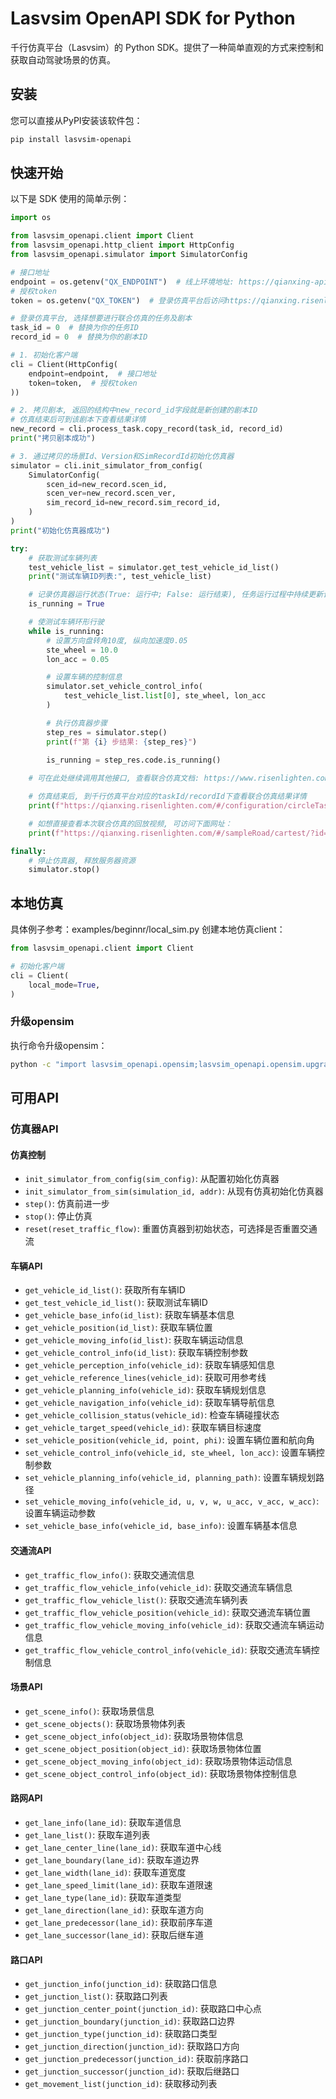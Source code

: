 # Lasvsim OpenAPI SDK for Python

千行仿真平台（Lasvsim）的 Python SDK。提供了一种简单直观的方式来控制和获取自动驾驶场景的仿真。

## 安装

您可以直接从PyPI安装该软件包：

```bash
pip install lasvsim-openapi
```

## 快速开始

以下是 SDK 使用的简单示例：

```python
import os

from lasvsim_openapi.client import Client
from lasvsim_openapi.http_client import HttpConfig
from lasvsim_openapi.simulator import SimulatorConfig

# 接口地址
endpoint = os.getenv("QX_ENDPOINT")  # 线上环境地址: https://qianxing-api.risenlighten.com
# 授权token
token = os.getenv("QX_TOKEN")  # 登录仿真平台后访问https://qianxing.risenlighten.com/#/usecenter/personalCenter, 点击最下面按钮复制token

# 登录仿真平台, 选择想要进行联合仿真的任务及剧本
task_id = 0  # 替换为你的任务ID
record_id = 0  # 替换为你的剧本ID

# 1. 初始化客户端
cli = Client(HttpConfig(
    endpoint=endpoint,  # 接口地址
    token=token,  # 授权token
))

# 2. 拷贝剧本, 返回的结构中new_record_id字段就是新创建的剧本ID
# 仿真结束后可到该剧本下查看结果详情
new_record = cli.process_task.copy_record(task_id, record_id)
print("拷贝剧本成功")

# 3. 通过拷贝的场景Id、Version和SimRecordId初始化仿真器
simulator = cli.init_simulator_from_config(
    SimulatorConfig(
        scen_id=new_record.scen_id,
        scen_ver=new_record.scen_ver,
        sim_record_id=new_record.sim_record_id,
    )
)
print("初始化仿真器成功")

try:
    # 获取测试车辆列表
    test_vehicle_list = simulator.get_test_vehicle_id_list()
    print("测试车辆ID列表:", test_vehicle_list)

    # 记录仿真器运行状态(True: 运行中; False: 运行结束), 任务运行过程中持续更新该状态
    is_running = True

    # 使测试车辆环形行驶
    while is_running:
        # 设置方向盘转角10度, 纵向加速度0.05
        ste_wheel = 10.0
        lon_acc = 0.05

        # 设置车辆的控制信息
        simulator.set_vehicle_control_info(
            test_vehicle_list.list[0], ste_wheel, lon_acc
        )

        # 执行仿真器步骤
        step_res = simulator.step()
        print(f"第 {i} 步结果: {step_res}")
        
        is_running = step_res.code.is_running()

    # 可在此处继续调用其他接口, 查看联合仿真文档: https://www.risenlighten.com/#/union

    # 仿真结束后, 到千行仿真平台对应的taskId/recordId下查看联合仿真结果详情
    print(f"https://qianxing.risenlighten.com/#/configuration/circleTask?id={task_id}")

    # 如想直接查看本次联合仿真的回放视频, 可访问下面网址：
    print(f"https://qianxing.risenlighten.com/#/sampleRoad/cartest/?id={task_id}&record_id={new_record.new_record_id}&sim_record_id={new_record.sim_record_id}")

finally:
    # 停止仿真器, 释放服务器资源
    simulator.stop()
```

## 本地仿真
具体例子参考：examples/beginnr/local_sim.py
创建本地仿真client：
```python
from lasvsim_openapi.client import Client

# 初始化客户端
cli = Client(
    local_mode=True,
)
```

### 升级opensim
执行命令升级opensim：
```bash
python -c "import lasvsim_openapi.opensim;lasvsim_openapi.opensim.upgrade_opensim()"
```

## 可用API

### 仿真器API

#### 仿真控制
- `init_simulator_from_config(sim_config)`: 从配置初始化仿真器
- `init_simulator_from_sim(simulation_id, addr)`: 从现有仿真初始化仿真器
- `step()`: 仿真前进一步
- `stop()`: 停止仿真
- `reset(reset_traffic_flow)`: 重置仿真器到初始状态，可选择是否重置交通流

#### 车辆API
- `get_vehicle_id_list()`: 获取所有车辆ID
- `get_test_vehicle_id_list()`: 获取测试车辆ID
- `get_vehicle_base_info(id_list)`: 获取车辆基本信息
- `get_vehicle_position(id_list)`: 获取车辆位置
- `get_vehicle_moving_info(id_list)`: 获取车辆运动信息
- `get_vehicle_control_info(id_list)`: 获取车辆控制参数
- `get_vehicle_perception_info(vehicle_id)`: 获取车辆感知信息
- `get_vehicle_reference_lines(vehicle_id)`: 获取可用参考线
- `get_vehicle_planning_info(vehicle_id)`: 获取车辆规划信息
- `get_vehicle_navigation_info(vehicle_id)`: 获取车辆导航信息
- `get_vehicle_collision_status(vehicle_id)`: 检查车辆碰撞状态
- `get_vehicle_target_speed(vehicle_id)`: 获取车辆目标速度
- `set_vehicle_position(vehicle_id, point, phi)`: 设置车辆位置和航向角
- `set_vehicle_control_info(vehicle_id, ste_wheel, lon_acc)`: 设置车辆控制参数
- `set_vehicle_planning_info(vehicle_id, planning_path)`: 设置车辆规划路径
- `set_vehicle_moving_info(vehicle_id, u, v, w, u_acc, v_acc, w_acc)`: 设置车辆运动参数
- `set_vehicle_base_info(vehicle_id, base_info)`: 设置车辆基本信息

#### 交通流API
- `get_traffic_flow_info()`: 获取交通流信息
- `get_traffic_flow_vehicle_info(vehicle_id)`: 获取交通流车辆信息
- `get_traffic_flow_vehicle_list()`: 获取交通流车辆列表
- `get_traffic_flow_vehicle_position(vehicle_id)`: 获取交通流车辆位置
- `get_traffic_flow_vehicle_moving_info(vehicle_id)`: 获取交通流车辆运动信息
- `get_traffic_flow_vehicle_control_info(vehicle_id)`: 获取交通流车辆控制信息

#### 场景API
- `get_scene_info()`: 获取场景信息
- `get_scene_objects()`: 获取场景物体列表
- `get_scene_object_info(object_id)`: 获取场景物体信息
- `get_scene_object_position(object_id)`: 获取场景物体位置
- `get_scene_object_moving_info(object_id)`: 获取场景物体运动信息
- `get_scene_object_control_info(object_id)`: 获取场景物体控制信息

#### 路网API
- `get_lane_info(lane_id)`: 获取车道信息
- `get_lane_list()`: 获取车道列表
- `get_lane_center_line(lane_id)`: 获取车道中心线
- `get_lane_boundary(lane_id)`: 获取车道边界
- `get_lane_width(lane_id)`: 获取车道宽度
- `get_lane_speed_limit(lane_id)`: 获取车道限速
- `get_lane_type(lane_id)`: 获取车道类型
- `get_lane_direction(lane_id)`: 获取车道方向
- `get_lane_predecessor(lane_id)`: 获取前序车道
- `get_lane_successor(lane_id)`: 获取后继车道

#### 路口API
- `get_junction_info(junction_id)`: 获取路口信息
- `get_junction_list()`: 获取路口列表
- `get_junction_center_point(junction_id)`: 获取路口中心点
- `get_junction_boundary(junction_id)`: 获取路口边界
- `get_junction_type(junction_id)`: 获取路口类型
- `get_junction_direction(junction_id)`: 获取路口方向
- `get_junction_predecessor(junction_id)`: 获取前序路口
- `get_junction_successor(junction_id)`: 获取后继路口
- `get_movement_list(junction_id)`: 获取移动列表
